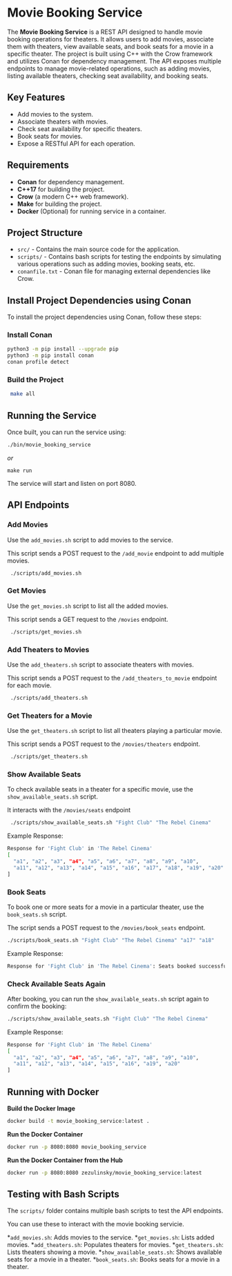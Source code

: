# Movie Booking Service

The **Movie Booking Service** is a REST API designed to handle movie booking operations for theaters. It allows users to add movies, associate them with theaters, view available seats, and book seats for a movie in a specific theater. The project is built using C++ with the Crow framework and utilizes Conan for dependency management. The API exposes multiple endpoints to manage movie-related operations, such as adding movies, listing available theaters, checking seat availability, and booking seats.

## Key Features

- Add movies to the system.
- Associate theaters with movies.
- Check seat availability for specific theaters.
- Book seats for movies.
- Expose a RESTful API for each operation.

## Requirements

- **Conan** for dependency management.
- **C++17** for building the project.
- **Crow** (a modern C++ web framework).
- **Make** for building the project.
- **Docker** (Optional) for running service in a container.

## Project Structure

- `src/` - Contains the main source code for the application.
- `scripts/` - Contains bash scripts for testing the endpoints by simulating various operations such as adding movies, booking seats, etc.
- `conanfile.txt` - Conan file for managing external dependencies like Crow.

## Install Project Dependencies using Conan

To install the project dependencies using Conan, follow these steps:

### Install Conan
   ```bash
   python3 -m pip install --upgrade pip
   python3 -m pip install conan
   conan profile detect
   ```

### Build the Project
   ```bash
    make all
   ```

## Running the Service
Once built, you can run the service using:
```bash
./bin/movie_booking_service
```

*or*
```
make run
```

The service will start and listen on port 8080.

## API Endpoints
### Add Movies
Use the `add_movies.sh` script to add movies to the service.

This script sends a POST request to the `/add_movie` endpoint to add multiple movies.
   ```bash
    ./scripts/add_movies.sh
   ```

### Get Movies
Use the `get_movies.sh` script to list all the added movies.

This script sends a GET request to the `/movies` endpoint.
   ```bash
    ./scripts/get_movies.sh
   ```

### Add Theaters to Movies
Use the `add_theaters.sh` script to associate theaters with movies.

This script sends a POST request to the `/add_theaters_to_movie` endpoint for each movie.
   ```bash
    ./scripts/add_theaters.sh
   ```

### Get Theaters for a Movie
Use the `get_theaters.sh` script to list all theaters playing a particular movie.

This script sends a POST request to the `/movies/theaters` endpoint.
   ```bash
    ./scripts/get_theaters.sh
   ```

### Show Available Seats
To check available seats in a theater for a specific movie, use the `show_available_seats.sh` script.

It interacts with the `/movies/seats` endpoint
   ```bash
    ./scripts/show_available_seats.sh "Fight Club" "The Rebel Cinema"
   ```

Example Response:
```bash
Response for 'Fight Club' in 'The Rebel Cinema'
[
  "a1", "a2", "a3", "a4", "a5", "a6", "a7", "a8", "a9", "a10",
  "a11", "a12", "a13", "a14", "a15", "a16", "a17", "a18", "a19", "a20"
]
```

### Book Seats
To book one or more seats for a movie in a particular theater, use the `book_seats.sh` script.

The script sends a POST request to the `/movies/book_seats` endpoint.
   ```bash
   ./scripts/book_seats.sh "Fight Club" "The Rebel Cinema" "a17" "a18"
   ```

Example Response:
```bash
Response for 'Fight Club' in 'The Rebel Cinema': Seats booked successfully.
```

### Check Available Seats Again
After booking, you can run the `show_available_seats.sh` script again to confirm the booking:

```bash
./scripts/show_available_seats.sh "Fight Club" "The Rebel Cinema"
```

Example Response:
```bash
Response for 'Fight Club' in 'The Rebel Cinema'
[
  "a1", "a2", "a3", "a4", "a5", "a6", "a7", "a8", "a9", "a10",
  "a11", "a12", "a13", "a14", "a15", "a16", "a19", "a20"
]
```

## Running with Docker
**Build the Docker Image**
   ```bash
   docker build -t movie_booking_service:latest .
   ```
**Run the Docker Container**
   ```bash
   docker run -p 8080:8080 movie_booking_service
   ```

**Run the Docker Container from the Hub**
   ```bash
   docker run -p 8080:8080 zezulinsky/movie_booking_service:latest
   ```

## Testing with Bash Scripts
The `scripts/` folder contains multiple bash scripts to test the API endpoints.

You can use these to interact with the movie booking servicie.

*`add_movies.sh`: Adds movies to the service.
*`get_movies.sh`: Lists added movies.
*`add_theaters.sh`: Populates theaters for movies.
*`get_theaters.sh`: Lists theaters showing a movie.
*`show_available_seats.sh`: Shows available seats for a movie in a theater.
*`book_seats.sh`: Books seats for a movie in a theater.
